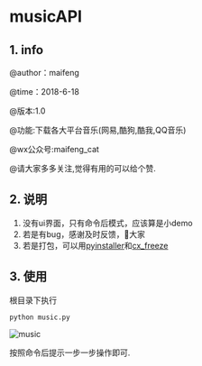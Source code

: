 # musicAPI

## 1. info

@author：maifeng

@time：2018-6-18

@版本:1.0

@功能:下载各大平台音乐(网易,酷狗,酷我,QQ音乐)

@wx公众号:maifeng_cat

@请大家多多关注,觉得有用的可以给个赞.

## 2. 说明
1. 没有ui界面，只有命令后模式，应该算是小demo
2. 若是有bug，感谢及时反馈，🙏大家
3. 若是打包，可以用[pyinstaller](https://github.com/pyinstaller/pyinstaller)和[cx_freeze](https://github.com/pyinstaller/pyinstaller)
## 3. 使用

根目录下执行

```
python music.py
```

![music](/img/music.png)

按照命令后提示一步一步操作即可.
